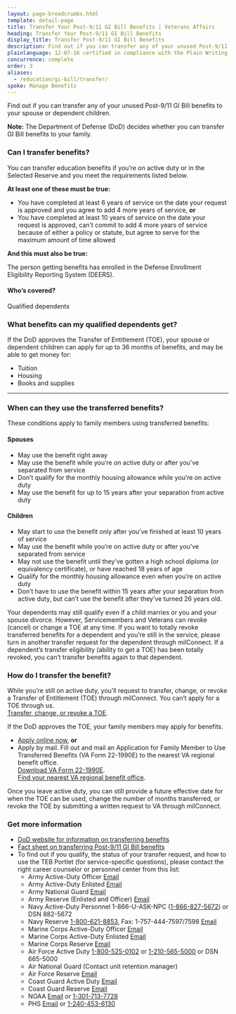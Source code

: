 ```yaml
---
layout: page-breadcrumbs.html
template: detail-page
title: Transfer Your Post-9/11 GI Bill Benefits | Veterans Affairs
heading: Transfer Your Post-9/11 GI Bill Benefits
display_title: Transfer Post-9/11 GI Bill Benefits
description: Find out if you can transfer any of your unused Post-9/11 GI Bill benefits to your spouse or dependent children. Learn how to apply for a transfer online or by mail.
plainlanguage: 12-07-16 certified in compliance with the Plain Writing Act
concurrence: complete
order: 3
aliases:
  - /education/gi-bill/transfer/
spoke: Manage Benefits
---
```



<div itemscope itemtype="http://schema.org/FAQPage">
<div itemprop="description" class="va-introtext">

Find out if you can transfer any of your unused Post-9/11 GI Bill benefits to your spouse or dependent children.

**Note:** The Department of Defense (DoD) decides whether you can transfer GI Bill benefits to your family.

</div>

<div class="feature" markdown="1">

<div itemscope itemtype="http://schema.org/Question">

<h3 itemprop="name">Can I transfer benefits?</h3>
<div itemprop="acceptedAnswer" itemscope itemtype="http://schema.org/Answer">
<div itemprop="text">

You can transfer education benefits if you’re on active duty or in the Selected Reserve and you meet the requirements listed below.

**At least one of these must be true:**
 - You have completed at least 6 years of service on the date your request is approved and you agree to add 4 more years of service, **or**
 - You have completed at least 10 years of service on the date your request is approved, can’t commit to add 4 more years of service because of either a policy or statute, but agree to serve for the maximum amount of time allowed

**And this must also be true:**

The person getting benefits has enrolled in the Defense Enrollment Eligibility Reporting System (DEERS).

  </div>
  </div>
  </div>

<div itemscope itemtype="http://schema.org/Question">

<h4 itemprop="name">Who’s covered?</h4>
<div itemprop="acceptedAnswer" itemscope itemtype="http://schema.org/Answer">
<div itemprop="text">

Qualified dependents

</div>
</div>
</div>
</div>
</div>

<div itemscope itemtype="http://schema.org/Question">

<h3 itemprop="name">What benefits can my qualified dependents get?</h3>
<div itemprop="acceptedAnswer" itemscope itemtype="http://schema.org/Answer">
<div itemprop="text">

If the DoD approves the Transfer of Entitlement (TOE), your spouse or dependent children can apply for up to 36 months of benefits, and may be able to get money for:

- Tuition
- Housing
- Books and supplies

</div>
</div>
</div>

------

<div itemscope itemtype="http://schema.org/Question">

<h3 itemprop="name">When can they use the transferred benefits?</h3>
<div itemprop="acceptedAnswer" itemscope itemtype="http://schema.org/Answer">
<div itemprop="text">

These conditions apply to family members using transferred benefits:

#### Spouses
- May use the benefit right away
- May use the benefit while you’re on active duty or after you’ve separated from service
- Don’t qualify for the monthly housing allowance while you’re on active duty
- May use the benefit for up to 15 years after your separation from active duty

#### Children
- May start to use the benefit only after you’ve finished at least 10 years of service
- May use the benefit while you’re on active duty or after you’ve separated from service
- May not use the benefit until they’ve gotten a high school diploma (or equivalency certificate), or have reached 18 years of age
- Qualify for the monthly housing allowance even when you’re on active duty
- Don’t have to use the benefit within 15 years after your separation from active duty, but can’t use the benefit after they’ve turned 26 years old.


Your dependents may still qualify even if a child marries or you and your spouse divorce. However, Servicemembers and Veterans can revoke (cancel) or change a TOE at any time. If you want to totally revoke transferred benefits for a dependent and you’re still in the service, please turn in another transfer request for the dependent through milConnect. If a dependent’s transfer eligibility (ability to get a TOE) has been totally revoked, you can’t transfer benefits again to that dependent.

</div>
</div>
</div>

<div itemscope itemtype="http://schema.org/Question">

<h3 itemprop="name">How do I transfer the benefit?</h3>
<div itemprop="acceptedAnswer" itemscope itemtype="http://schema.org/Answer">
<div itemprop="text">

While you’re still on active duty, you’ll request to transfer, change, or revoke a Transfer of Entitlement (TOE) through milConnect. You can’t apply for a TOE through us. <br>
[Transfer, change, or revoke a TOE](https://www.dmdc.osd.mil/milconnect/).

If the DoD approves the TOE, your family members may apply for benefits.

- [Apply online now](/education/apply-for-education-benefits/application/1990E/introduction), **or**
- Apply by mail. Fill out and mail an Application for Family Member to Use Transferred Benefits (VA Form 22-1990E) to the nearest VA regional benefit office. <br>
[Download VA Form 22-1990E](https://www.vba.va.gov/pubs/forms/VBA-22-1990e-ARE.pdf).<br>
[Find your nearest VA regional benefit office](/find-locations/?facilityType=benefits).

Once you leave active duty, you can still provide a future effective date for when the TOE can be used, change the number of months transferred, or revoke the TOE by submitting a written request to VA through milConnect.

</div>
</div>
</div>

<div itemscope itemtype="http://schema.org/Question">

<h3 itemprop="name">Get more information</h3>
<div itemprop="acceptedAnswer" itemscope itemtype="http://schema.org/Answer">
<div itemprop="text">

- [DoD website for information on transferring benefits](http://archive.defense.gov/Home/Features/2009/0409_gibill/)
- [Fact sheet on transferring Post-9/11 GI Bill benefits](http://www.benefits.va.gov/gibill/docs/factsheets/Transferability_Factsheet.pdf)
- To find out if you qualify, the status of your transfer request, and how to use the TEB Portlet (for service-specific questions), please contact the right career counselor or personnel center from this list:
  - Army Active-Duty Officer  [Email](mailto:usarmy.knox.hrc.mbx.tagd-post-911-gi-bill@mail.mil)
  - Army Active-Duty Enlisted  [Email](mailto:usarmy.knox.hrc.mbx.tagd-post-911-gi-bill@mail.mil)
  - Army National Guard  [Email](mailto:ng.robinson.ngb-arng-pec.mbx.arng-hrm-o-gi-bill-ch33@mail.mil)
  - Army Reserve (Enlisted and Officer)  [Email](mailto:usarmy.knox.hrc.mbx.tagd-post-911-gi-bill@mail.mil)
  - Navy Active-Duty Personnel  1-866-U-ASK-NPC (<a href="tel:+18668275672">1-866-827-5672</a>) or DSN 882-5672
  - Navy Reserve  <a href="tel:+18006218853">1-800-621-8853</a>, Fax: 1-757-444-7597/7598  [Email](mailto:cnrfc_post911gibill@navy.mil)
  - Marine Corps Active-Duty Officer  [Email](mailto:Angelo.Valadez@usmc.mil)
  - Marine Corps Active-Duty Enlisted  [Email](mailto:Michael.A.Peck@usmc.mil)
  - Marine Corps Reserve  [Email](mailto:smb_manpower.cmt@usmc.mil)
  - Air Force Active Duty  <a href="tel:+18005250102">1-800-525-0102</a> or <a href="tel:12105655000">1-210-565-5000</a> or DSN 665-5000
  - Air National Guard  (Contact unit retention manager)
  - Air Force Reserve  [Email](mailto:julia.williamson@us.af.mil)
  - Coast Guard Active Duty  [Email](mailto:reidus.stokes@uscg.mil)
  - Coast Guard Reserve  [Email](mailto:reserveVAeducation@uscg.mil)
  - NOAA  [Email](mailto:Gregory.Raymond@noaa.gov) or <a href="tel:13017137728">1-301-713-7728</a>
  - PHS  [Email](mailto:OCCOHelpdesk@hhs.gov) or <a href="tel:12404536130">1-240-453-6130</a>

</div>
</div>
</div>
